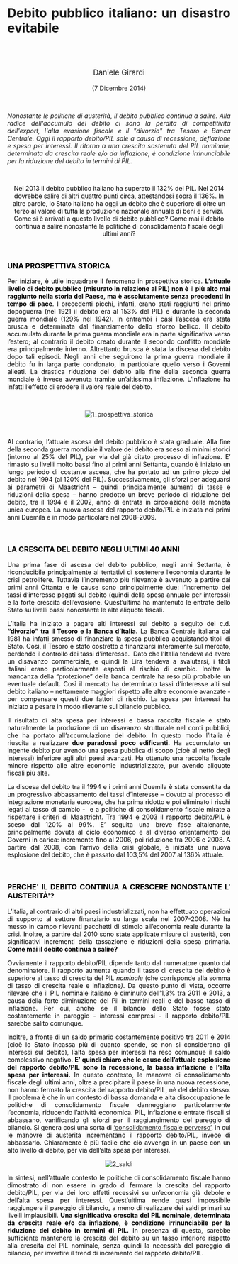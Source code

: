 <header class="entry-header">
<tr style="height: 21px;">
<td style="width: 7.93057%; height: 40px;"></td>
<td style="width: 83.6431%; height: 40px;"><header class="entry-header">
<h1 class="entry-title" style="text-align: justify;"></h1>
<h1 class="entry-title" style="text-align: justify;">Debito pubblico italiano: un disastro evitabile</h1>
</header>
<div class="entry-content">
<div class="page" title="Page 1">
<div class="layoutArea">
<div class="column">
<div class="page" title="Page 1">
<div class="layoutArea">
<div class="column">
<div class="page" title="Page 2">
<div class="layoutArea">
<div class="column">
<div class="page" title="Page 2">
<div class="layoutArea">
<div class="column">
<div class="page" title="Page 2">
<div class="layoutArea">
<div class="column">
<div class="page" title="Page 2">
<div class="layoutArea">
<div class="column">
<div class="page" title="Page 3">
<div class="page" title="Page 3">
<div class="layoutArea">
<div class="column">
<div class="page" title="Page 3">
<div class="layoutArea">
<div class="column">
<span style="font-size: larger;">
<p>Daniele Girardi</p>
  </span>
<p>(7 Dicembre 2014)</p>

<p> </p>

<p class="p1" style="text-align: justify;"><em>Nonostante le politiche di austerità, il debito pubblico continua a salire. Alla radice dell'accumulo del debito ci sono la perdita di competitività dell'export, l'alta evasione fiscale e il "divorzio" tra Tesoro e Banca Centrale. Oggi il rapporto debito/PIL sale a causa di recessione, deflazione e spesa per interessi. Il ritorno a una crescita sostenuta del PIL nominale, determinata da crescita reale e/o da inflazione, è condizione irrinunciabile per la riduzione del debito in termini di PIL.&nbsp;</em></p>
&nbsp;
<p class="p1"><span style="color: #000000;">Nel 2013 il debito pubblico italiano ha superato il 132% del PIL. Nel 2014 dovrebbe salire di altri quattro punti circa, attestandosi sopra il 136%. In altre parole, lo Stato italiano ha oggi un debito che è superiore di oltre un terzo al valore di tutta la produzione nazionale annuale di beni e servizi. Come si è arrivati a questo livello di debito pubblico? Come mai il debito continua a salire nonostante le politiche di consolidamento fiscale degli ultimi anni?</span></p>
&nbsp;
<h3 class="p3" style="text-align: justify;"><span style="color: #000000;">UNA PROSPETTIVA STORICA</span></h3>
<p class="p3" style="text-align: justify;"><span style="color: #000000;">Per iniziare, è utile inquadrare il fenomeno in prospettiva storica. <strong>L’attuale livello di debito pubblico (misurato in relazione al PIL) non è il più alto mai raggiunto nella storia del Paese, ma è assolutamente senza precedenti in tempo di pace</strong>. I precedenti picchi, infatti, erano stati raggiunti nel primo dopoguerra (nel 1921 il debito era al 153% del PIL) e durante la seconda guerra mondiale (129% nel 1942). In entrambi i casi l’ascesa era stata brusca e determinata dal finanziamento dello sforzo bellico. Il debito accumulato durante la prima guerra mondiale era in parte significativa verso l’estero; al contrario il debito creato durante il secondo conflitto mondiale era principalmente interno. Altrettanto brusca è stata la discesa del debito dopo tali episodi. Negli anni che seguirono la prima guerra mondiale il debito fu in larga parte condonato, in particolare quello verso i Governi alleati. La drastica riduzione del debito alla fine della seconda guerra mondiale è invece avvenuta tramite un’altissima inflazione. L’inflazione ha infatti l’effetto di erodere il valore reale del debito.</span></p>
&nbsp;
<p class="p3"><img src="https://danielegirardi.github.io/posts/debito_ita_1.png" alt="1_prospettiva_storica"></p>
&nbsp;
<p class="p1" style="text-align: justify;"><span style="color: #000000;">Al contrario, l’attuale ascesa del debito pubblico è stata graduale. Alla fine della seconda guerra mondiale il valore del debito era sceso ai minimi storici (intorno al 25% del PIL), per via del già citato processo di inflazione. E’ rimasto su livelli molto bassi fino ai primi anni Settanta, quando è iniziato un lungo periodo di costante ascesa, che ha portato ad un primo picco del debito nel 1994 (al 120% del PIL). Successivamente, gli sforzi per adeguarsi ai parametri di Maastricht – quindi principalmente aumenti di tasse e riduzioni della spesa – hanno prodotto un breve periodo di riduzione del debito, tra il 1994 e il 2002, anno di entrata in circolazione della moneta unica europea. La nuova ascesa del rapporto debito/PIL è iniziata nei primi anni Duemila e in modo particolare nel 2008-2009.</span></p>
&nbsp;
<h3 class="p1" style="text-align: justify;"><span style="color: #000000;">LA CRESCITA DEL DEBITO NEGLI ULTIMI 40 ANNI</span></h3>
<p class="p1" style="text-align: justify;"><span style="color: #000000;">Una prima fase di ascesa del debito pubblico, negli anni Settanta, è riconducibile principalmente ai tentativi di sostenere l’economia durante le crisi petrolifere. Tuttavia l’incremento più rilevante è avvenuto a partire dai primi anni Ottanta e le cause sono principalmente due: l’incremento dei tassi d’interesse pagati sul debito (quindi della spesa annuale per interessi) e la forte crescita dell’evasione. Quest’ultima ha mantenuto le entrate dello Stato su livelli bassi nonostante le alte aliquote fiscali.</span></p>
<p class="p3" style="text-align: justify;"><span style="color: #000000;">L’Italia ha iniziato a pagare alti interessi sul debito a seguito del c.d.<strong> “divorzio” tra il Tesoro e la Banca d’Italia.</strong> La Banca Centrale italiana dal 1981 ha infatti smesso di finanziare la spesa pubblica acquistando titoli di Stato. Così, il Tesoro è stato costretto a finanziarsi interamente sul mercato, perdendo il controllo dei tassi d’interesse.<span class="Apple-converted-space">&nbsp; </span>Dato che l’Italia tendeva ad avere un disavanzo commerciale, e quindi la Lira tendeva a svalutarsi, i titoli italiani erano particolarmente esposti al rischio di cambio. Inoltre la mancanza della “protezione” della banca centrale ha reso più probabile un eventuale default. Così il mercato ha determinato tassi d’interesse alti sul debito italiano – nettamente maggiori rispetto alle altre economie avanzate - per compensare questi due fattori di rischio. La spesa per interessi ha iniziato a pesare in modo rilevante sul bilancio pubblico.</span></p>
<p class="p1" style="text-align: justify;"><span style="color: #000000;">Il risultato di alta spesa per interessi e bassa raccolta fiscale è stato naturalmente la produzione di un disavanzo strutturale nel conti pubblici, che ha portato all’accumulazione del debito. In questo modo l’Italia è riuscita a realizzare <strong>due paradossi</strong> <strong>poco edificanti.</strong> Ha accumulato un ingente debito pur avendo una spesa pubblica di scopo&nbsp;(cioè al netto degli interessi) inferiore agli altri paesi avanzati. Ha ottenuto una raccolta fiscale minore rispetto alle altre economie industrializzate, pur avendo aliquote fiscali più alte.</span></p>
<p class="p3" style="text-align: justify;"><span style="color: #000000;">La discesa del debito tra il 1994 e i primi anni Duemila è stata consentita da un progressivo abbassamento dei tassi d’interesse – dovuto al processo di integrazione monetaria europea, che ha prima ridotto e poi eliminato i rischi legati al tasso di cambio -<span class="Apple-converted-space">&nbsp; </span>e a politiche di consolidamento fiscale mirate a rispettare i criteri di Maastricht. Tra 1994 e 2003 il rapporto debito/PIL è sceso dal 120% al 99%. E’ seguita una breve fase altalenante, principalmente dovuta al ciclo economico e al diverso orientamento dei Governi in carica: incremento fino al 2006, poi riduzione tra 2006 e 2008. A partire dal 2008, con l’arrivo della crisi globale, è iniziata una nuova esplosione del debito, che è passato dal 103,5% del 2007 al 136% attuale.</span></p>
&nbsp;
<h3 class="p3" style="text-align: justify;"><span style="color: #000000;">PERCHE' IL DEBITO CONTINUA A CRESCERE NONOSTANTE L' AUSTERITÀ'?</span></h3>
<p class="p3" style="text-align: justify;"><span style="color: #000000;">L’Italia, al contrario di altri paesi industrializzati, non ha effettuato operazioni di supporto al settore finanziario su larga scala nel 2007-2008. Nè ha messo in campo rilevanti pacchetti di stimolo all’economia reale durante la crisi. Inoltre, a partire dal 2010 sono state applicate misure di austerità, con significativi incrementi della tassazione e riduzioni della spesa primaria. <strong>Come mai il debito continua a salire?</strong></span></p>
<p class="p1" style="text-align: justify;"><span style="color: #000000;">Ovviamente il rapporto debito/PIL dipende tanto dal numeratore quanto dal denominatore. Il rapporto aumenta quando il tasso di crescita del debito è superiore al tasso di crescita del PIL <i>nominale </i>(che corrisponde&nbsp;alla somma di tasso di crescita reale e inflazione<i>)</i>. Da questo punto di vista, occorre rilevare che il PIL nominale italiano è diminuito dell’1,3% tra 2011 e 2013, a causa della forte diminuzione del Pil in termini reali e del basso tasso di inflazione. Per cui, anche se il bilancio dello Stato fosse stato costantemente in pareggio - interessi compresi - il rapporto debito/PIL sarebbe salito comunque.</span></p>
<p class="p1" style="text-align: justify;"><span style="color: #000000;">Inoltre, a fronte di un saldo primario costantemente positivo tra 2011 e 2014 (cioè lo Stato incassa più di quanto spende, se non si considerano gli interessi sul debito), l’alta spesa per interessi ha reso comunque il saldo complessivo negativo. <strong>E’ quindi chiaro che le cause dell’attuale esplosione del rapporto debito/PIL sono la recessione, la bassa inflazione e l’alta spesa per interessi.</strong> In questo contesto, le manovre di consolidamento fiscale degli ultimi anni, oltre a precipitare il paese in una nuova recessione, non hanno fermato la crescita del rapporto debito/PIL, nè del debito stesso. Il problema è che in un contesto di bassa domanda e alta disoccupazione le politiche di consolidamento fiscale danneggiano particolarmente l’economia, riducendo l’attività economica. PIL, inflazione e entrate fiscali si abbassano, vanificando gli sforzi per il raggiungimento del pareggio di bilancio. Si genera così una sorta di <a href="http://dmarionuti.blogspot.it/2013/09/perverse-fiscal-consolidation.html" target="_blank">‘consolidamento fiscale perverso’</a>, in cui le manovre di austerità incrementano il rapporto debito/PIL, invece di abbassarlo. Chiaramente è più facile che ciò avvenga in un paese con un alto livello di debito, per via dell’alta spesa per interessi.</span></p>
&nbsp;
<img src="https://danielegirardi.github.io/posts/debito_ita_2.png" alt="2_saldi">
&nbsp;
<p class="p3" style="text-align: justify;"><span style="color: #000000;">In sintesi, nell’attuale contesto le politiche di consolidamento fiscale hanno dimostrato di non essere in grado di fermare la crescita del rapporto debito/PIL, per via dei loro effetti recessivi su un’economia già debole e dell’alta spesa per interessi. Quest’ultima rende quasi impossibile raggiungere il pareggio di bilancio, a meno di realizzare dei saldi primari su livelli implausibili. <strong>Una significativa crescita del PIL nominale, determinata da crescita reale e/o da inflazione, è condizione irrinunciabile per la riduzione del debito in termini di PIL.</strong> In presenza di questa, sarebbe sufficiente mantenere la crescita del debito su un tasso inferiore rispetto alla crescita del PIL nominale, senza quindi la necessità del pareggio di bilancio, per invertire il trend di incremento del rapporto debito/PIL.</span></p>
